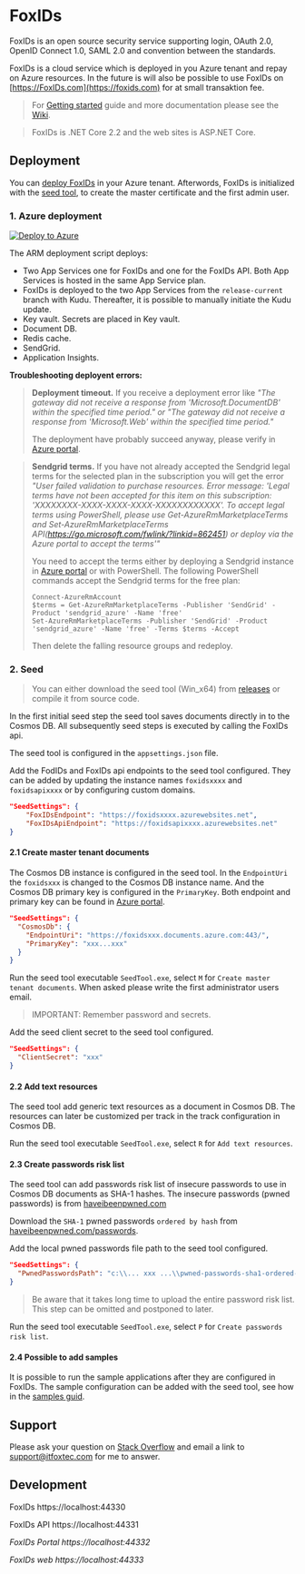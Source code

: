 # FoxIDs

FoxIDs is an open source security service supporting login, OAuth 2.0, OpenID Connect 1.0, SAML 2.0 and convention between the standards.

FoxIDs is a cloud service which is deployed in you Azure tenant and repay on Azure resources. In the future is will also be possible to use FoxIDs on [https://FoxIDs.com](https://foxids.com) for at small transaktion fee.

> For [Getting started](https://github.com/ITfoxtec/FoxIDs/wiki/Getting-started) guide and more documentation please see the [Wiki](https://github.com/ITfoxtec/FoxIDs/wiki).

> FoxIDs is .NET Core 2.2 and the web sites is ASP.NET Core.

## Deployment

You can [deploy FoxIDs](#1-Azure-deployment) in your Azure tenant. Afterwords, FoxIDs is initialized with the [seed tool](#2-Seed), to create the master certificate and the first admin user.

### 1. Azure deployment

[![Deploy to Azure](https://azuredeploy.net/deploybutton.svg)](https://deploy.azure.com/?repository=https://github.com/ITfoxtec/FoxIDs/tree/release-current?ptmpl=parameters.azuredeploy.json)

The ARM deployment script deploys:

- Two App Services one for FoxIDs and one for the FoxIDs API. Both App Services is hosted in the same App Service plan. 
- FoxIDs is deployed to the two App Services from the `release-current` branch with Kudu. Thereafter, it is possible to manually initiate the Kudu update.
- Key vault. Secrets are placed in Key vault.
- Document DB.
- Redis cache.
- SendGrid.
- Application Insights.

**Troubleshooting deployent errors:**

> **Deployment timeout.** If you receive a deployment error like *"The gateway did not receive a response from 'Microsoft.DocumentDB' within the specified time period." or "The gateway did not receive a response from 'Microsoft.Web' within the specified time period."* 
>
> The deployment have probably succeed anyway, please verify in [Azure portal](https://portal.azure.com).

> **Sendgrid terms.** If you have not already accepted the Sendgrid legal terms for the selected plan in the subscription you will get the error *"User failed validation to purchase resources. Error message: 'Legal terms have not been accepted for this item on this subscription: 'XXXXXXXX-XXXX-XXXX-XXXX-XXXXXXXXXXXX'. To accept legal terms using PowerShell, please use Get-AzureRmMarketplaceTerms and Set-AzureRmMarketplaceTerms API(https://go.microsoft.com/fwlink/?linkid=862451) or deploy via the Azure portal to accept the terms'"* 
>
> You need to accept the terms either by deploying a Sendgrid instance in [Azure portal](https://portal.azure.com) or with PowerShell. 
> The following PowerShell commands accept the Sendgrid terms for the free plan:
>
>     Connect-AzureRmAccount
>     $terms = Get-AzureRmMarketplaceTerms -Publisher 'SendGrid' -Product 'sendgrid_azure' -Name 'free'
>     Set-AzureRmMarketplaceTerms -Publisher 'SendGrid' -Product 'sendgrid_azure' -Name 'free' -Terms $terms -Accept
>
> Then delete the falling resource groups and redeploy.

### 2. Seed

> You can either download the seed tool (Win_x64) from [releases](https://github.com/ITfoxtec/FoxIDs/releases) or compile it from source code.

In the first initial seed step the seed tool saves documents directly in to the Cosmos DB. All subsequently seed steps is executed by calling the FoxIDs api.

The seed tool is configured in the `appsettings.json` file.

Add the FodIDs and FoxIDs api endpoints to the seed tool configured. They can be added by updating the instance names `foxidsxxxx` and `foxidsapixxxx` or by configuring custom domains.

```json
"SeedSettings": {
    "FoxIDsEndpoint": "https://foxidsxxxx.azurewebsites.net", 
    "FoxIDsApiEndpoint": "https://foxidsapixxxx.azurewebsites.net" 
}
```

#### 2.1 Create master tenant documents

The Cosmos DB instance is configured in the seed tool. In the `EndpointUri` the `foxidsxxx` is changed to the Cosmos DB instance name. And the Cosmos DB primary key is configured in the `PrimaryKey`. Both endpoint and primary key can be found in [Azure portal](https://portal.azure.com).

```json
"SeedSettings": {
  "CosmosDb": {
    "EndpointUri": "https://foxidsxxx.documents.azure.com:443/",
    "PrimaryKey": "xxx...xxx"
  }
}
```

Run the seed tool executable `SeedTool.exe`, select `M` for `Create master tenant documents`. When asked please write the first administrator users email.

> IMPORTANT: Remember password and secrets.

Add the seed client secret to the seed tool configured.

```json
"SeedSettings": {
  "ClientSecret": "xxx"
}
```

#### 2.2 Add text resources

The seed tool add generic text resources as a document in Cosmos DB. The resources can later be customized per track in the track configuration in Cosmos DB.

Run the seed tool executable `SeedTool.exe`, select `R` for `Add text resources`. 

#### 2.3 Create passwords risk list

The seed tool can add passwords risk list of insecure passwords to use in Cosmos DB documents as SHA-1 hashes. The insecure passwords (pwned passwords) is from [haveibeenpwned.com](https://haveibeenpwned.com)

Download the `SHA-1` pwned passwords `ordered by hash` from [haveibeenpwned.com/passwords](https://haveibeenpwned.com/Passwords).

Add the local pwned passwords file path to the seed tool configured.

```json
"SeedSettings": {
  "PwnedPasswordsPath": "c:\\... xxx ...\\pwned-passwords-sha1-ordered-by-count-v4.txt"
}
```

> Be aware that it takes long time to upload the entire password risk list. This step can be omitted and postponed to later.

Run the seed tool executable `SeedTool.exe`, select `P` for `Create passwords risk list`.

#### 2.4 Possible to add samples

It is possible to run the sample applications after they are configured in FoxIDs. The sample configuration can be added with the seed tool, see how in the [samples guid](https://github.com/ITfoxtec/FoxIDs/wiki/Samples).

## Support

Please ask your question on <a href="https://stackoverflow.com/">Stack Overflow</a> and email a link to <a href="mailto:support@itfoxtec.com?subject=FoxIDs">support@itfoxtec.com</a> for me to answer.<br />

## Development

FoxIDs
https://localhost:44330

FoxIDs API
https://localhost:44331

*FoxIDs Portal
https://localhost:44332*

*FoxIDs web
https://localhost:44333* 
